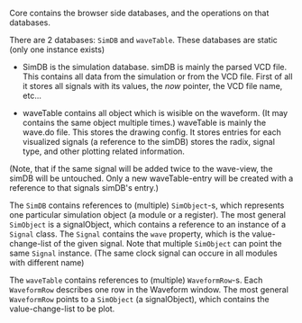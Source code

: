 Core contains the browser side databases, and the operations on that databases.

There are 2 databases: `SimDB` and `waveTable`. These databases are static (only one instance exists)

- SimDB is the simulation database. simDB is mainly the parsed VCD file.
  This contains all data from the simulation or from the VCD file. First of all it stores all
  signals with its values, the _now_ pointer, the VCD file name, etc...

- waveTable contains all object which is wisible on the waveform. (It may contains the same object
  multiple times.) waveTable is mainly the wave.do file. This stores the drawing config. It stores
  entries for each visualized signals (a reference to the simDB) stores the radix, signal type, and
  other plotting related information.

(Note, that if the same signal will be added twice to the wave-view, the simDB will be untouched.
Only a new waveTable-entry will be created with a reference to that signals simDB's entry.)

The `SimDB` contains references to (multiple) `SimObject`-s, which represents one particular
simulation object (a module or a register). The most general `SimObject` is a signalObject, which
contains a reference to an instance of a `Signal` class. The `Signal` contains the `wave` property,
which is the value-change-list of the given signal. Note that multiple `SimObject` can point the
same `Signal` instance. (The same clock signal can occure in all modules with different name)

The `waveTable` contains references to (multiple) `WaveformRow`-s. Each `WaveformRow` describes one
row in the Waveform window. The most general `WaveformRow` points to a `SimObject` (a signalObject),
which contains the value-change-list to be plot.
